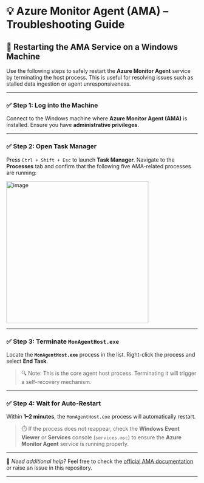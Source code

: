 # 💡 Azure Monitor Agent (AMA) – Troubleshooting Guide

## 🔄 Restarting the AMA Service on a Windows Machine

Use the following steps to safely restart the **Azure Monitor Agent** service by terminating the host process. This is useful for resolving issues such as stalled data ingestion or agent unresponsiveness.

---

### ✅ Step 1: Log into the Machine

Connect to the Windows machine where **Azure Monitor Agent (AMA)** is installed. Ensure you have **administrative privileges**.

---

### ✅ Step 2: Open Task Manager

Press `Ctrl + Shift + Esc` to launch **Task Manager**.
Navigate to the **Processes** tab and confirm that the following five AMA-related processes are running:

<img width="374" alt="image" src="https://github.com/guguji666666/GJS-Sentinel-Tips/assets/96930989/aabc1e70-cb7b-4e62-ade5-17d76d59c795">

---

### ✅ Step 3: Terminate `MonAgentHost.exe`

Locate the **`MonAgentHost.exe`** process in the list.
Right-click the process and select **End Task**.

> 🔍 Note: This is the core agent host process. Terminating it will trigger a self-recovery mechanism.

---

### ✅ Step 4: Wait for Auto-Restart

Within **1–2 minutes**, the `MonAgentHost.exe` process will automatically restart.

> ⏱️ If the process does not reappear, check the **Windows Event Viewer** or **Services** console (`services.msc`) to ensure the **Azure Monitor Agent** service is running properly.

---

📘 *Need additional help?* Feel free to check the [official AMA documentation](https://learn.microsoft.com/en-us/azure/azure-monitor/agents/azure-monitor-agent-overview) or raise an issue in this repository.

---

